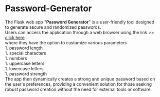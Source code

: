 # Password-Generator

The Flask web app "**Password Generator**" is a user-friendly tool designed to generate secure and randomized passwords. <br>
Users can access the application through a web browser using the link >> [click here](saiteja29.pythonanywhere.com) <br>
  where they have the option to customize various parameters <br>
    1. password length <br>
    1. special characters <br>
    1. numbers <br>
    1. uppercase letters <br>
    1. lowercase letters <br>
    1. password strength <br>
The app then dynamically creates a strong and unique password based on the user's preferences, providing a convenient solution for those seeking robust password creation without the need for external tools or software.


